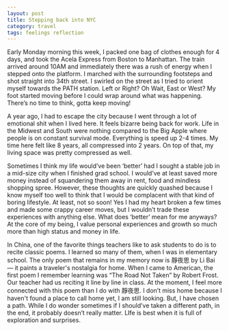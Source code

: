 ```yaml
---
layout: post
title: Stepping back into NYC
category: travel
tags: feelings reflection 
---
```

Early Monday morning this week, I packed one bag of clothes enough for 4 days, and took the Acela Express from Boston to Manhattan.  The train arrived around 10AM and immediately there was a rush of energy when I stepped onto the platform. I marched with the surrounding footsteps and shot straight into 34th street.  I swirled on the street as I tried to orient myself towards the PATH station. Left or Right? Oh Wait, East or West? My foot started moving before I could wrap around what was happening. There’s no time to think, gotta keep moving! 

A year ago, I had to escape the city because I went through a lot of emotional shit when I lived here. It feels bizarre being back for work. Life in the Midwest and South were nothing compared to the Big Apple where people is on constant survival mode. Everything is speed up 2-4 times. My time here felt like 8 years, all compressed into 2 years. On top of that, my living space was pretty compressed as well. 

Sometimes I think my life would’ve been ‘better’ had I sought a stable job in a mid-size city when I finished grad school. I would’ve at least saved more money instead of squandering them away in rent, food and mindless shopping spree. However, these thoughts are quickly quashed because I know myself too well to think that I would be complacent with that kind of boring lifestyle. At least, not so soon! Yes I had my heart broken a few times and made some crappy career moves, but I wouldn’t trade these experiences with anything else. What does ‘better’ mean for me anyways? At the core of my being, I value personal experiences and growth so much more than high status and money in life. 

In China, one of the favorite things teachers like to ask students to do is to recite classic poems. I learned so many of them, when I was in elementary school. The only poem that remains in my memory now is 靜夜思 by Li Bai — it paints a traveler's nostalgia for home. When I came to American, the first poem I remember learning was “The Road Not Taken” by Robert Frost. Our teacher had us reciting it line by line in class. At the moment, I feel more connected with this poem than I do with 靜夜思. I don’t miss home because I haven't found a place to call home yet, I am still looking. But, I have chosen a path. While I do wonder sometimes if I should’ve taken a different path, in the end, it probably doesn’t really matter. LIfe is best when it is full of exploration and surprises.
